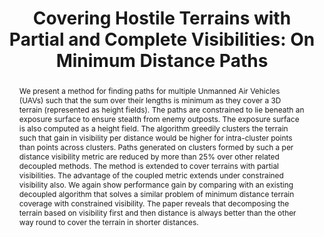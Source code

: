 ---
layout: project-page-new
title: "Covering Hostile Terrains with Partial and Complete Visibilities: On Minimum Distance Paths"
authors:
  - name: Mahesh Mohan
    sup: #
  - name: Rahul Sawhney
    sup: #
  - name: K Madhava Krishna
    sup: #
  - name: K Srinathan
    sup: #
  - name: M B Srikanth
    sup: #
affiliations:
  - name: IIIT Hyderabad, India
    link: https://robotics.iiit.ac.in
    sup: #
permalink: /publications/2008/Mohan_Covering-Hostile-Terrains/
abstract: "We present a method for finding paths for multiple Unmanned Air Vehicles (UAVs) such that the sum over their lengths is minimum as they cover a 3D terrain (represented as height fields). The paths are constrained to lie beneath an exposure surface to ensure stealth from enemy outposts. The exposure surface is also computed as a height field. The algorithm greedily clusters the terrain such that gain in visibility per distance would be higher for intra-cluster points than points across clusters. Paths generated on clusters formed by such a per distance visibility metric are reduced by more than 25% over other related decoupled methods. The method is extended to cover terrains with partial visibilities. The advantage of the coupled metric extends under constrained
visibility also. We again show performance gain by comparing with an existing decoupled algorithm that solves a similar problem of minimum distance terrain coverage with constrained visibility. The paper reveals that decomposing the terrain based on visibility first and then distance is always
better than the other way round to cover the terrain in shorter distances. "
paper: https://robotics.iiit.ac.in/uploads/Main/Publications/2008_3.pdf
# iframe: https://www.youtube.com/embed/jhjskX4FQwA

---